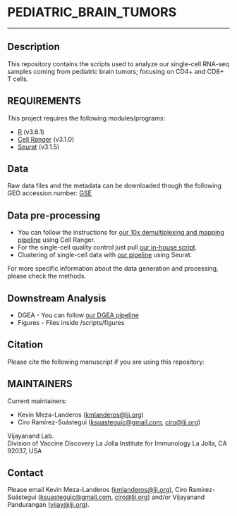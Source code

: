# PEDIATRIC_BRAIN_TUMORS
------------

Description
------------

This repository contains the scripts used to analyze our single-cell RNA-seq samples coming from pediatric brain tumors; focusing on CD4+ and CD8+ T cells.

REQUIREMENTS
------------

This project requires the following modules/programs:

* [R](https://cran.r-project.org/) (v3.6.1)
* [Cell Ranger](https://support.10xgenomics.com/single-cell-gene-expression/software/pipelines/latest/what-is-cell-ranger) (v3.1.0)
* [Seurat](https://satijalab.org/seurat) (v3.1.5)

Data
------------
Raw data files and the metadata can be downloaded though the following GEO accession number: [GSE]()

Data pre-processing
------------

* You can follow the instructions for [our 10x demultiplexing and mapping pipeline](https://github.com/vijaybioinfo/cellranger_wrappeR) using Cell Ranger.
* For the single-cell quality control just pull [our in-house script](https://github.com/vijaybioinfo/quality_control).
* Clustering of single-cell data with [our pipeline](https://github.com/vijaybioinfo/clustering) using Seurat.

For more specific information about the data generation and processing, please check the methods.

Downstream Analysis
------------
* DGEA - You can follow [our DGEA pipeline](https://github.com/vijaybioinfo/dgea)
* Figures - Files inside /scripts/figures 


Citation
--------------
Please cite the following manuscript if you are using this repository:


MAINTAINERS
-----------

Current maintainers:
* Kevin Meza-Landeros (kmlanderos@lji.org) 
* Ciro Ramírez-Suástegui (ksuasteguic@gmail.com, ciro@lji.org)

Vijayanand Lab.  
Division of Vaccine Discovery La Jolla Institute for Immunology La Jolla, CA 92037, USA

Contact
-----------
Please email Kevin Meza-Landeros (kmlanderos@lji.org), Ciro Ramírez-Suástegui (ksuasteguic@gmail.com, ciro@lji.org) and/or Vijayanand Pandurangan (vijay@lji.org).
